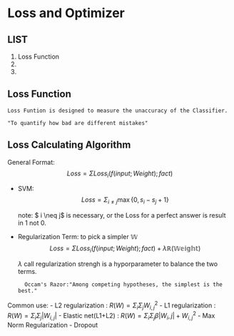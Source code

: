 # Loss and Optimizer

## LIST

1. Loss Function
2. 
3. 


## Loss Function

    Loss Funtion is designed to measure the unaccuracy of the Classifier.

    "To quantify how bad are different mistakes"

## Loss Calculating Algorithm

General Format:$$Loss = \Sigma Loss_{i}(f(input;Weight);fact)$$

- SVM: 
$$Loss = \Sigma_{i \neq j} \max\{0, s_i - s_j + 1\}$$       

  note: $ i \neq j$ is necessary, or the Loss for a perfect answer is result in 1 not 0.

- Regularization Term: to pick a simpler $\mathbb{W}$
    $$Loss = \Sigma Loss_{i}(f(input;Weight);fact)+ \lambda \mathbb{R(Weight)}$$

    $\lambda$ call regularization strengh is a hyporparameter to balance the two terms.

        Occam's Razor:"Among competing hypotheses, the simplest is the best."

Common use:
    - L2 regularization : $R(W) = \Sigma_i \Sigma_j W^{2}_{i,j}$
    - L1 regularization : $R(W) = \Sigma_i \Sigma_j |W_{i,j}|$ 
    - Elastic net(L1+L2) : $R(W) = \Sigma_i \Sigma_j \beta|W_i,j|+W^{2}_{i,j}$ 
    - Max Norm Regularization
    - Dropout 

